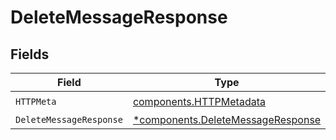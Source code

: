 # DeleteMessageResponse


## Fields

| Field                                                                                 | Type                                                                                  | Required                                                                              | Description                                                                           |
| ------------------------------------------------------------------------------------- | ------------------------------------------------------------------------------------- | ------------------------------------------------------------------------------------- | ------------------------------------------------------------------------------------- |
| `HTTPMeta`                                                                            | [components.HTTPMetadata](../../models/components/httpmetadata.md)                    | :heavy_check_mark:                                                                    | N/A                                                                                   |
| `DeleteMessageResponse`                                                               | [*components.DeleteMessageResponse](../../models/components/deletemessageresponse.md) | :heavy_minus_sign:                                                                    | OK                                                                                    |